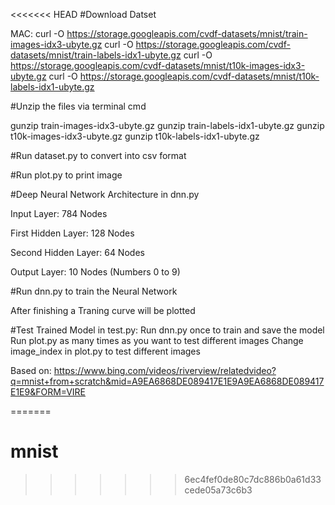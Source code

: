 <<<<<<< HEAD
#Download Datset

MAC:
curl -O https://storage.googleapis.com/cvdf-datasets/mnist/train-images-idx3-ubyte.gz
curl -O https://storage.googleapis.com/cvdf-datasets/mnist/train-labels-idx1-ubyte.gz
curl -O https://storage.googleapis.com/cvdf-datasets/mnist/t10k-images-idx3-ubyte.gz
curl -O https://storage.googleapis.com/cvdf-datasets/mnist/t10k-labels-idx1-ubyte.gz

#Unzip the files via terminal cmd

gunzip train-images-idx3-ubyte.gz
gunzip train-labels-idx1-ubyte.gz
gunzip t10k-images-idx3-ubyte.gz
gunzip t10k-labels-idx1-ubyte.gz

#Run dataset.py to convert into csv format

#Run plot.py to print image

#Deep Neural Network Architecture in dnn.py

Input Layer: 784 Nodes

First Hidden Layer: 128 Nodes

Second Hidden Layer: 64 Nodes

Output Layer: 10 Nodes (Numbers 0 to 9)

#Run dnn.py to train the Neural Network

After finishing a Traning curve will be plotted

#Test Trained Model in test.py:
    Run dnn.py once to train and save the model
    Run plot.py as many times as you want to test different images
    Change image_index in plot.py to test different images



Based on: https://www.bing.com/videos/riverview/relatedvideo?q=mnist+from+scratch&mid=A9EA6868DE089417E1E9A9EA6868DE089417E1E9&FORM=VIRE

=======
# mnist
>>>>>>> 6ec4fef0de80c7dc886b0a61d33cede05a73c6b3
